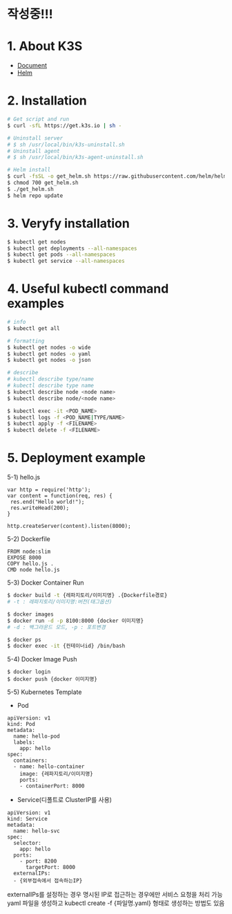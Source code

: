 # 작성중!!!

# 1. About K3S
- [Document](https://docs.k3s.io/)
- [Helm](https://helm.sh/docs/)

# 2. Installation
```bash
# Get script and run
$ curl -sfL https://get.k3s.io | sh -

# Uninstall server
# $ sh /usr/local/bin/k3s-uninstall.sh
# Uninstall agent
# $ sh /usr/local/bin/k3s-agent-uninstall.sh

# Helm install
$ curl -fsSL -o get_helm.sh https://raw.githubusercontent.com/helm/helm/main/scripts/get-helm-3
$ chmod 700 get_helm.sh
$ ./get_helm.sh
$ helm repo update
```

# 3. Veryfy installation
```bash
$ kubectl get nodes
$ kubectl get deployments --all-namespaces
$ kubectl get pods --all-namespaces
$ kubectl get service --all-namespaces
```

# 4. Useful kubectl command examples
```bash
# info
$ kubectl get all

# formatting
$ kubectl get nodes -o wide
$ kubectl get nodes -o yaml
$ kubectl get nodes -o json

# describe
# kubectl describe type/name
# kubectl describe type name
$ kubectl describe node <node name>
$ kubectl describe node/<node name>

$ kubectl exec -it <POD_NAME>
$ kubectl logs -f <POD_NAME|TYPE/NAME>
$ kubectl apply -f <FILENAME>
$ kubectl delete -f <FILENAME>
```

# 5. Deployment example
5-1) hello.js
```
var http = require('http');
var content = function(req, res) {
 res.end("Hello world!");
 res.writeHead(200);
}

http.createServer(content).listen(8000);
```

5-2) Dockerfile
```
FROM node:slim
EXPOSE 8000
COPY hello.js .
CMD node hello.js
```

5-3) Docker Container Run
```bash
$ docker build -t {레파지토리/이미지명} .{Dockerfile경로}
# -t : 레파지토리/이미지명:버전(태그옵션)

$ docker images
$ docker run -d -p 8100:8000 {docker 이미지명}
# -d : 백그라운드 모드, -p : 포트변경

$ docker ps
$ docker exec -it {컨테이너id} /bin/bash
```

5-4) Docker Image Push
```
$ docker login
$ docker push {docker 이미지명}
```

5-5) Kubernetes Template
- Pod
```
apiVersion: v1
kind: Pod
metadata:
  name: hello-pod
  labels:
    app: hello
spec:
  containers:
  - name: hello-container
    image: {레파지토리/이미지명}
    ports:
    - containerPort: 8000
```

- Service(디폴트로 ClusterIP를 사용)
```
apiVersion: v1
kind: Service
metadata:
  name: hello-svc
spec:
  selector:
    app: hello
  ports:
    - port: 8200
      targetPort: 8000
  externalIPs:
  - {외부접속에서 접속하는IP}
```

externalIPs를 설정하는 경우 명시된 IP로 접근하는 경우에만 서비스 요청을 처리 가능
yaml 파일을 생성하고 kubectl create -f {파일명.yaml} 형태로 생성하는 방법도 있음
